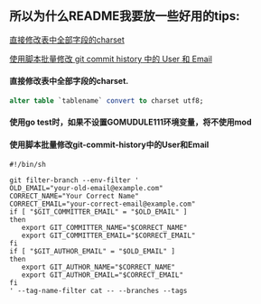 ## 所以为什么README我要放一些好用的tips:

[直接修改表中全部字段的charset](#直接修改表中全部字段的charset.)

[使用脚本批量修改 git commit history 中的 User 和 Email](#使用脚本批量修改git-commit-history中的User和Email)

#### 直接修改表中全部字段的charset.

```sql
alter table `tablename` convert to charset utf8;  
```

#### 使用go test时，如果不设置GOMUDULE111环境变量，将不使用mod

#### 使用脚本批量修改git-commit-history中的User和Email

 ```shell
 #!/bin/sh

git filter-branch --env-filter '
OLD_EMAIL="your-old-email@example.com"
CORRECT_NAME="Your Correct Name"
CORRECT_EMAIL="your-correct-email@example.com"
if [ "$GIT_COMMITTER_EMAIL" = "$OLD_EMAIL" ]
then
    export GIT_COMMITTER_NAME="$CORRECT_NAME"
    export GIT_COMMITTER_EMAIL="$CORRECT_EMAIL"
fi
if [ "$GIT_AUTHOR_EMAIL" = "$OLD_EMAIL" ]
then
    export GIT_AUTHOR_NAME="$CORRECT_NAME"
    export GIT_AUTHOR_EMAIL="$CORRECT_EMAIL"
fi
' --tag-name-filter cat -- --branches --tags
 ```

